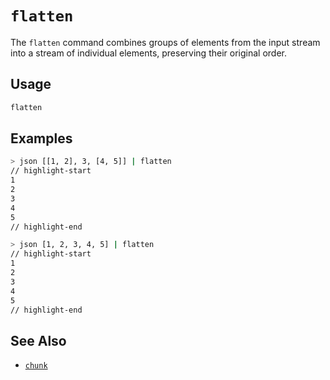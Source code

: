 # `flatten`

The `flatten` command combines groups of elements from the input stream into a stream of individual elements, preserving their original order.

## Usage

```bash
flatten
```

## Examples

```bash
> json [[1, 2], 3, [4, 5]] | flatten
// highlight-start
​1
​2
​3
​4
​5
// highlight-end
```

```bash title="An already flat stream of elements would be unchanged"
> json [1, 2, 3, 4, 5] | flatten
// highlight-start
​1
​2
​3
​4
​5
// highlight-end
```

## See Also

- [`chunk`](./chunk.md)

